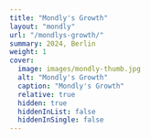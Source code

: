 ```yaml
---
title: "Mondly's Growth"
layout: "mondly"
url: "/mondlys-growth/"
summary: 2024, Berlin
weight: 1
cover:
  image: images/mondly-thumb.jpg
  alt: "Mondly's Growth"
  caption: "Mondly's Growth"
  relative: true
  hidden: true
  hiddenInList: false
  hiddenInSingle: false
---
```


